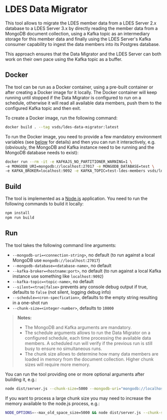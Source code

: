 # LDES Data Migrator
This tool allows to migrate the LDES member data from a LDES Server 2.x database to a LDES Server 3.x by directly reading the member data from a MongoDB document collection, using a Kafka topic as an intermediary storage for this member data and finally using the LDES Server's Kafka consumer capability to ingest the data members into its Postgres database.

This approach ensures that the Data Migrator and the LDES Server can both work on their own pace using the Kafka topic as a buffer.

## Docker
The tool can be run as a Docker container, using a pre-built container or after creating a Docker image for it locally. The Docker container will keep running until stopped if the Data Migrator is configured to run on a schedule, otherwise it will read all available data members, push them to the configured Kafka topic and then exit.


To create a Docker image, run the following command:
```bash
docker build . --tag vsds/ldes-data-migrator:latest
```

To run the Docker image, you need to provide a few mandatory environment variables (see [below](#run) for details) and then you can run it interactively, e.g. (obviously, the MongoDB and Kafka instance need to be running and the MongoDB database needs to exist):
```bash
docker run --rm -it -e KAFKAJS_NO_PARTITIONER_WARNING=1 \
-e MONGODB_URI=mongodb://localhost:27017 -e MONGODB_DATABASE=test \
-e KAFKA_BROKER=localhost:9092 -e KAFKA_TOPIC=test-ldes-members vsds/ldes-data-migrator:latest
```

## Build
The tool is implemented as a [Node.js](https://nodejs.org/en/) application.
You need to run the following commands to build it locally:
```bash
npm install
npm run build
```

## Run
The tool takes the following command line arguments:
* `--mongodb-uri=<connection-string>`, no default (to run against a local MongoDB use `mongodb://localhost:27017`)
* `--mongodb-database=<database-name>`, no default
* `--kafka-broker=<hostname:port>`, no default (to run against a local Kafka instance use something like `localhost:9092`)
* `--kafka-topic=<topic-name>`, no default
* `--silent=<true|false>` prevents any console debug output if true, defaults to `false` (not silent, logging debug info)
* `--schedule=<cron-specfication>`, defaults to the empty string resulting in a one-shot run
* `--chunk-size=<integer-number>`, defaults to `10000`

> **Notes:**
> * The MongoDB and Kafka arguments are mandatory.
> * The schedule arguments allows to run the Data Migrator on a configured schedule, each time processing the available data members. A scheduled run will verify if the previous run is still busy to ensure no simultaneous runs.
> * The chunk size allows to determine how many data members are loaded in memory from the document collection. Higher chunk sizes will require more memory.

You can run the tool providing one or more optional arguments after building it, e.g.:
```bash
node dist/server.js --chunk-size=5000 --mongodb-uri="mongodb://localhost:27017" --mongodb-database="test" --kafka-broker="localhost:9092" --kafka-topic="test-ldes-members"
```

If you want to process a large chunk size you may need to increase the memory available to the node.js process, e.g.:
```bash
NODE_OPTIONS=--max_old_space_size=5000 && node dist/server.js --chunk-size=500000 --mongodb-uri="mongodb://localhost:27017" --mongodb-database="test" --kafka-broker="localhost:9092" --kafka-topic="test-ldes-members"
```